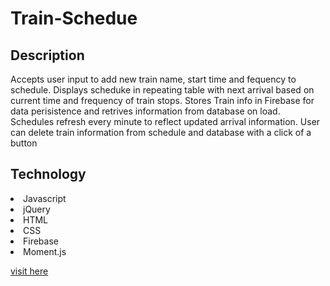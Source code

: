 # Train-Schedue

## Description

Accepts user input to add new train name, start time and fequency to schedule. Displays scheduke in repeating table with next arrival based on current time and frequency of train stops. Stores Train info in Firebase for data perisistence and retrives information from database on load. Schedules refresh every minute to reflect updated arrival information. User can delete train information from schedule and database with a click of a button

## Technology
<li>Javascript</li>
<li>jQuery</li>
<li>HTML</li>
<li>CSS</li>
<li>Firebase</li>
<li>Moment.js</li>

<a href="https://phillyhawk.github.io/Train-Schedue/">visit here</a>
